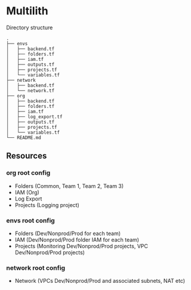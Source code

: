 # Multilith

Directory structure
```
.
├── envs
│   ├── backend.tf
│   ├── folders.tf
│   ├── iam.tf
│   ├── outputs.tf
│   ├── projects.tf
│   └── variables.tf
├── network
│   ├── backend.tf
│   └── network.tf
├── org
│   ├── backend.tf
│   ├── folders.tf
│   ├── iam.tf
│   ├── log_export.tf
│   ├── outputs.tf
│   ├── projects.tf
│   └── variables.tf
└── README.md
```

## Resources

### org root config
- Folders (Common, Team 1, Team 2, Team 3)
- IAM (Org)
- Log Export
- Projects (Logging project)

### envs root config
- Folders (Dev/Nonprod/Prod for each team)
- IAM (Dev/Nonprod/Prod folder IAM for each team)
- Projects (Monitoring Dev/Nonprod/Prod projects, VPC Dev/Nonprod/Prod projects)

### network root config
- Network (VPCs Dev/Nonprod/Prod and associated subnets, NAT etc)